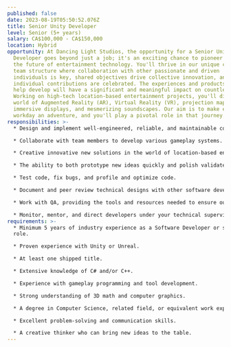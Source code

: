 ```yaml
---
published: false
date: 2023-08-19T05:50:52.076Z
title: Senior Unity Developer
level: Senior (5+ years)
salary: CA$100,000 - CA$150,000
location: Hybrid
opportunity: At Dancing Light Studios, the opportunity for a Senior Unity
  Developer goes beyond just a job; it's an exciting chance to pioneer and shape
  the future of entertainment technology. You'll thrive in our unique cell-based
  team structure where collaboration with other passionate and driven
  individuals is key, shared objectives drive collective innovation, and
  individual contributions are celebrated. The experiences and products you'll
  help develop will have a significant and meaningful impact on countless lives.
  Working on high-tech location-based entertainment projects, you'll dive into a
  world of Augmented Reality (AR), Virtual Reality (VR), projection mapping,
  immersive displays, and mesmerizing soundscapes. Our aim is to make every
  workday an adventure, and you'll play a pivotal role in that journey.
responsibilities: >-
  * Design and implement well-engineered, reliable, and maintainable code.

  * Collaborate with team members to develop various gameplay systems.

  * Creative innovative new solutions in the world of location-based entertainment.

  * The ability to both prototype new ideas quickly and polish validated ideas to perfection.

  * Test code, fix bugs, and profile and optimize code.

  * Document and peer review technical designs with other software developers.

  * Work with QA, providing the tools and resources needed to ensure our products hit the highest standards of quality.

  * Monitor, mentor, and direct developers under your technical supervision to maximize their potential, their efficiency, and their adherence to the studio's code quality and standards.
requirements: >-
  * Minimum 5 years of industry experience as a Software Developer or similar
  role.

  * Proven experience with Unity or Unreal.

  * At least one shipped title.

  * Extensive knowledge of C# and/or C++.

  * Experience with gameplay programming and tool development.

  * Strong understanding of 3D math and computer graphics.

  * A degree in Computer Science, related field, or equivalent work experience.

  * Excellent problem-solving and communication skills.

  * A creative thinker who can bring new ideas to the table.
---
```

